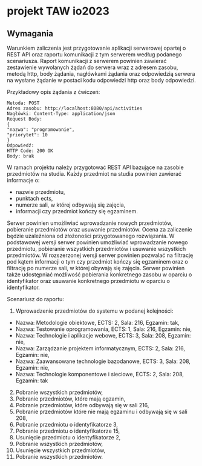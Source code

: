 # projekt TAW io2023

## Wymagania
Warunkiem zaliczenia jest przygotowanie aplikacji serwerowej opartej o REST API oraz raportu komunikacji z tym serwerem według podanego scenariusza.
Raport komunikacji z serwerem powinien zawierać zestawienie wywołanych żądań do serwera wraz z adresem zasobu, metodą http, body żądania, nagłówkami żądania oraz odpowiedzią serwera na wysłane żądanie w postaci kodu odpowiedzi http oraz body odpowiedzi.

Przykładowy opis żądania z ćwiczeń:
```
Metoda: POST
Adres zasobu: http://localhost:8080/api/activities
Nagłówki: Content-Type: application/json
Request Body:
{
"nazwa": "programowanie",
"priorytet": 10
}
Odpowiedź:
HTTP Code: 200 OK
Body: brak
```

W ramach projektu należy przygotować REST API bazujące na zasobie przedmiotów na studia. Każdy przedmiot na studia powinien zawierać informacje o:
- nazwie przedmiotu,
- punktach ects,
- numerze sali, w której odbywają się zajęcia,
- informacji czy przedmiot kończy się egzaminem.

Serwer powinien umożliwiać wprowadzanie nowych przedmiotów, pobieranie przedmiotów oraz usuwanie przedmiotów.
Ocena za zaliczenie będzie uzależniona od złożoności przygotowanego rozwiązania.
W podstawowej wersji serwer powinien umożliwiać wprowadzanie nowego przedmiotu, pobieranie wszystkich przedmiotów i usuwanie wszystkich przedmiotów. W rozszerzonej wersji serwer powinien pozwalać na filtrację pod kątem informacji o tym czy przedmiot kończy się egzaminem oraz o filtrację po numerze sali, w której obywają się zajęcia. Serwer powinien także udostępniać możliwość pobierania konkretnego zasobu w oparciu o identyfikator oraz usuwanie konkretnego przedmiotu w oparciu o identyfikator.

Scenariusz do raportu:
1. Wprowadzenie przedmiotów do systemu w podanej kolejności:
- Nazwa: Metodologie obiektowe, ECTS: 2, Sala: 216, Egzamin: tak,
- Nazwa: Testowanie oprogramowania, ECTS: 1, Sala: 216, Egzamin: nie,
- Nazwa: Technologie i aplikacje webowe, ECTS: 3, Sala: 208, Egzamin: nie,
- Nazwa: Zarządzanie projektem informatycznym, ECTS: 2, Sala: 216, Egzamin: nie,
- Nazwa: Zaawansowane technologie bazodanowe, ECTS: 3, Sala: 208, Egzamin: nie,
- Nazwa: Technologie komponentowe i sieciowe, ECTS: 2, Sala: 208, Egzamin: tak
2. Pobranie wszystkich przedmiotów,
3. Pobranie przedmiotów, które mają egzamin,
4. Pobranie przedmiotów, które odbywają się w sali 216,
5. Pobranie przedmiotów które nie mają egzaminu i odbywają się w sali 208,
6. Pobranie przedmiotu o identyfikatorze 3,
7. Pobranie przedmiotu o identyfikatorze 15,
8. Usunięcie przedmiotu o identyfikatorze 2,
9. Pobranie wszystkich przedmiotów,
10. Usunięcie wszystkich przedmiotów,
11. Pobranie wszystkich przedmiotów.
